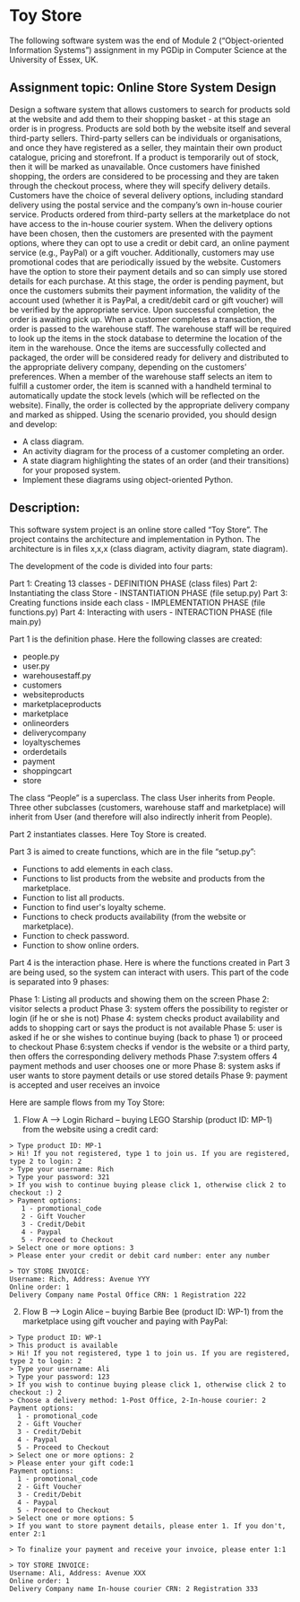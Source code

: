 

# Toy Store 

The following software system was the end of Module 2 (“Object-oriented Information Systems”) assignment in my PGDip in Computer Science at the University of Essex, UK. 

## Assignment topic: Online Store System Design 

Design a software system that allows customers to search for products sold at the website and add them to their shopping basket - at this stage an order is in progress. Products are sold both by the website itself and several third-party sellers. Third-party sellers can be individuals or organisations, and once they have registered as a seller, they maintain their own product catalogue, pricing and storefront. If a product is temporarily out of stock, then it will be marked as unavailable.
Once customers have finished shopping, the orders are considered to be processing and they are taken through the checkout process, where they will specify delivery details. Customers have the choice of several delivery options, including standard delivery using the postal service and the company’s own in-house courier service. Products ordered from third-party sellers at the marketplace do not have access to the in-house courier system. When the delivery options have been chosen, then the customers are presented with the payment options, where they can opt to use a credit or debit card, an online payment service (e.g., PayPal) or a gift voucher.  Additionally, customers may use promotional codes that are periodically issued by the website.  Customers have the option to store their payment details and so can simply use stored details for each purchase.  At this stage, the order is pending payment, but once the customers submits their payment information, the validity of the account used (whether it is PayPal, a credit/debit card or gift voucher) will be verified by the appropriate service.  Upon successful completion, the order is awaiting pick up.
When a customer completes a transaction, the order is passed to the warehouse staff.  The warehouse staff will be required to look up the items in the stock database to determine the location of the item in the warehouse. Once the items are successfully collected and packaged, the order will be considered ready for delivery and distributed to the appropriate delivery company, depending on the customers’ preferences. When a member of the warehouse staff selects an item to fulfill a customer order, the item is scanned with a handheld terminal to automatically update the stock levels (which will be reflected on the website). Finally, the order is collected by the appropriate delivery company and marked as shipped.
Using the scenario provided, you should design and develop:

*	A class diagram.
*	An activity diagram for the process of a customer completing an order.
*	A state diagram highlighting the states of an order (and their transitions) for your proposed system.
*	Implement these diagrams using object-oriented Python.
 
## Description: 

This software system project is an online store called “Toy Store”. The project contains the architecture and implementation in Python. The architecture is in files x,x,x (class diagram, activity diagram, state diagram).  

The development of the code is divided into four parts: 

Part 1: Creating 13 classes - DEFINITION PHASE (class files)
Part 2: Instantiating the class Store - INSTANTIATION PHASE (file setup.py)
Part 3: Creating functions inside each class - IMPLEMENTATION PHASE (file functions.py)
Part 4: Interacting with users - INTERACTION PHASE (file main.py)


Part 1 is the definition phase. Here the following classes are created:  

* people.py
*	user.py
*	warehousestaff.py
*	customers
*	websiteproducts
*	marketplaceproducts
*	marketplace
*	onlineorders
*	deliverycompany
*	loyaltyschemes
*	orderdetails
*	payment
*	shoppingcart
*	store


The class “People” is a superclass. The class User inherits from People. Three other subclasses (customers, warehouse staff and marketplace) will inherit from User (and therefore will also indirectly inherit from People). 

Part 2 instantiates classes. Here Toy Store is created.    

Part 3 is aimed to create functions, which are in the file “setup.py”:

*	Functions to add elements in each class. 
*	Functions to list products from the website and products from the marketplace. 
*	Function to list all products. 
*	Function to find user's loyalty scheme.
*	Functions to check products availability (from the website or marketplace).
*	Function to check password.
*	Function to show online orders.


Part 4 is the interaction phase. Here is where the functions created in Part 3 are being used, so the system can interact with users. This part of the code is separated into 9 phases:

Phase 1: Listing all products and showing them on the screen
Phase 2: visitor selects a product
Phase 3: system offers the possibility to register or login (if he or she is not)
Phase 4: system checks product availability and adds to shopping cart or says the product is not available
Phase 5: user is asked if he or she wishes to continue buying (back to phase 1) or proceed to checkout
Phase 6:system checks if vendor is the website or a third party, then offers the corresponding delivery methods
Phase 7:system offers 4 payment methods and user chooses one or more
Phase 8: system asks if user wants to store payment details or use stored details
Phase 9: payment is accepted and user receives an invoice

Here are sample flows from my Toy Store: 
 
1)	Flow A –> Login Richard – buying LEGO Starship (product ID: MP-1) from the website using a credit card: 

```
> Type product ID: MP-1  
> Hi! If you not registered, type 1 to join us. If you are registered, type 2 to login: 2
> Type your username: Rich
> Type your password: 321
> If you wish to continue buying please click 1, otherwise click 2 to checkout :) 2
> Payment options: 
   1 - promotional_code 
   2 - Gift Voucher 
   3 - Credit/Debit 
   4 - Paypal
   5 - Proceed to Checkout
> Select one or more options: 3
> Please enter your credit or debit card number: enter any number

> TOY STORE INVOICE:
Username: Rich, Address: Avenue YYY
Online order: 1
Delivery Company name Postal Office CRN: 1 Registration 222
``` 

2)	Flow B –> Login Alice – buying Barbie Bee (product ID: WP-1) from the marketplace using gift voucher and paying with PayPal: 

 ```
> Type product ID: WP-1
> This product is available
> Hi! If you not registered, type 1 to join us. If you are registered, type 2 to login: 2
> Type your username: Ali
> Type your password: 123  
> If you wish to continue buying please click 1, otherwise click 2 to checkout :) 2
> Choose a delivery method: 1-Post Office, 2-In-house courier: 2
Payment options: 
   1 - promotional_code 
   2 - Gift Voucher 
   3 - Credit/Debit 
   4 - Paypal
   5 - Proceed to Checkout
> Select one or more options: 2
> Please enter your gift code:1
Payment options: 
   1 - promotional_code 
   2 - Gift Voucher 
   3 - Credit/Debit 
   4 - Paypal
   5 - Proceed to Checkout
> Select one or more options: 5
> If you want to store payment details, please enter 1. If you don't, enter 2:1

> To finalize your payment and receive your invoice, please enter 1:1

> TOY STORE INVOICE:
Username: Ali, Address: Avenue XXX
Online order: 1
Delivery Company name In-house courier CRN: 2 Registration 333
```
